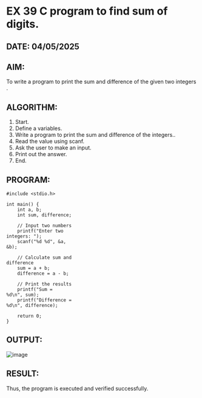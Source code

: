 # EX 39 C program to find sum of digits.
## DATE: 04/05/2025
## AIM: 
To write a program to print the sum and difference of the given two integers . 
 
 
## ALGORITHM: 
1. Start. 
2. Define a variables. 
3. Write a program to print the sum and difference of the integers.. 
4. Read the value using scanf. 
5. Ask the user to make an input. 
6. Print out the answer. 
7. End. 
 
## PROGRAM: 
```
#include <stdio.h> 
 
int main() { 
    int a, b; 
    int sum, difference; 
 
    // Input two numbers 
    printf("Enter two 
integers: "); 
    scanf("%d %d", &a, 
&b); 
 
    // Calculate sum and 
difference 
    sum = a + b; 
    difference = a - b; 
 
    // Print the results 
    printf("Sum = 
%d\n", sum); 
    printf("Difference = 
%d\n", difference); 
 
    return 0; 
} 
 ```
 
## OUTPUT: 
 ![image](https://github.com/user-attachments/assets/75453ddf-d7ea-44c2-bf59-a52b949179a1)

 
## RESULT: 
Thus, the program is executed and verified successfully. 
